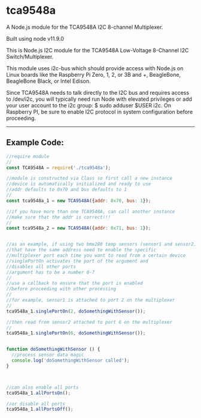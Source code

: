 # tca9548a

A Node.js module for the TCA9548A I2C 8-channel Multiplexer.

Built using node v11.9.0

This is Node.js I2C module for the TCA9548A Low-Voltage 8-Channel I2C Switch/Multiplexer. 

This module uses i2c-bus which should provide access with Node.js on Linux boards like the Raspberry Pi Zero, 1, 2, or 3B and +, BeagleBone, BeagleBone Black, or Intel Edison.

Since TCA9548A needs to talk directly to the I2C bus and requires access to /dev/i2c, you will typically need run Node with elevated privileges or add your user account to the i2c group: $ sudo adduser $USER i2c. On Raspberry PI, be sure to enable I2C protocol in system configuration before proceeding.

---

## Example Code:

```javascript
//require module
//
const TCA9548A = require('./tca9548a');

//module is constructed via Class so first call a new instance
//device is automatically initialized and ready to use
//addr defaults to 0x70 and bus defaults to 1
//
const tca9548a_1 = new TCA9548A({addr: 0x70, bus: 1});

//if you have more than one TCA9548A, can call another instance
//make sure that the addr is correct!!!
//
const tca9548a_2 = new TCA9548A({addr: 0x71, bus: 1});


//as an example, if using two bme280 temp sensors (sensor1 and sensor2)
//that have the same address need to enable the specific 
//multiplexer port each time you want to read from a certain device
//singlePortOn activates the port of the argument and 
//disables all other ports
//argument has to be a number 0-7
//
//use a callback to ensure that the port is enabled 
//before proceeding with other processing
//
//for example, sensor1 is attached to port 2 on the multiplexer
//
tca9548a_1.singlePortOn(2, doSomethingWithSensor());

//then read from sensor2 attached to port 6 on the multiplexer
//
tca9548a_1.singlePortOn(6, doSomethingWithSensor());


function doSomethingWithSensor () {
  //process sensor data magic
  console.log('doSomethingWithSensor called');
}



//can also enable all ports
tca9548a_1.allPortsOn();

//or disable all ports
tca9548a_1.allPortsOff();

```
